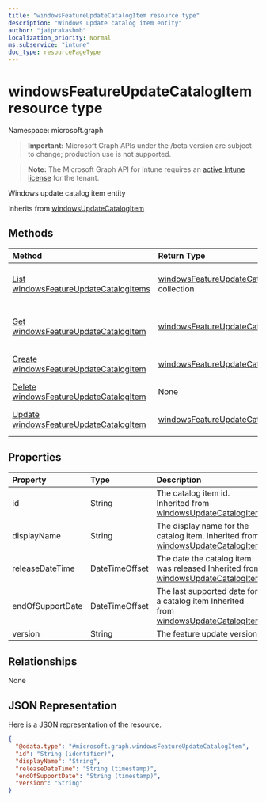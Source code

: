 ```yaml
---
title: "windowsFeatureUpdateCatalogItem resource type"
description: "Windows update catalog item entity"
author: "jaiprakashmb"
localization_priority: Normal
ms.subservice: "intune"
doc_type: resourcePageType
---
```


# windowsFeatureUpdateCatalogItem resource type

Namespace: microsoft.graph

> **Important:** Microsoft Graph APIs under the /beta version are subject to change; production use is not supported.

> **Note:** The Microsoft Graph API for Intune requires an [active Intune license](https://go.microsoft.com/fwlink/?linkid=839381) for the tenant.

Windows update catalog item entity


Inherits from [windowsUpdateCatalogItem](../resources/intune-softwareupdate-windowsupdatecatalogitem.md)

## Methods
|Method|Return Type|Description|
|:---|:---|:---|
|[List windowsFeatureUpdateCatalogItems](../api/intune-softwareupdate-windowsfeatureupdatecatalogitem-list.md)|[windowsFeatureUpdateCatalogItem](../resources/intune-softwareupdate-windowsfeatureupdatecatalogitem.md) collection|List properties and relationships of the [windowsFeatureUpdateCatalogItem](../resources/intune-softwareupdate-windowsfeatureupdatecatalogitem.md) objects.|
|[Get windowsFeatureUpdateCatalogItem](../api/intune-softwareupdate-windowsfeatureupdatecatalogitem-get.md)|[windowsFeatureUpdateCatalogItem](../resources/intune-softwareupdate-windowsfeatureupdatecatalogitem.md)|Read properties and relationships of the [windowsFeatureUpdateCatalogItem](../resources/intune-softwareupdate-windowsfeatureupdatecatalogitem.md) object.|
|[Create windowsFeatureUpdateCatalogItem](../api/intune-softwareupdate-windowsfeatureupdatecatalogitem-create.md)|[windowsFeatureUpdateCatalogItem](../resources/intune-softwareupdate-windowsfeatureupdatecatalogitem.md)|Create a new [windowsFeatureUpdateCatalogItem](../resources/intune-softwareupdate-windowsfeatureupdatecatalogitem.md) object.|
|[Delete windowsFeatureUpdateCatalogItem](../api/intune-softwareupdate-windowsfeatureupdatecatalogitem-delete.md)|None|Deletes a [windowsFeatureUpdateCatalogItem](../resources/intune-softwareupdate-windowsfeatureupdatecatalogitem.md).|
|[Update windowsFeatureUpdateCatalogItem](../api/intune-softwareupdate-windowsfeatureupdatecatalogitem-update.md)|[windowsFeatureUpdateCatalogItem](../resources/intune-softwareupdate-windowsfeatureupdatecatalogitem.md)|Update the properties of a [windowsFeatureUpdateCatalogItem](../resources/intune-softwareupdate-windowsfeatureupdatecatalogitem.md) object.|

## Properties
|Property|Type|Description|
|:---|:---|:---|
|id|String|The catalog item id. Inherited from [windowsUpdateCatalogItem](../resources/intune-softwareupdate-windowsupdatecatalogitem.md)|
|displayName|String|The display name for the catalog item. Inherited from [windowsUpdateCatalogItem](../resources/intune-softwareupdate-windowsupdatecatalogitem.md)|
|releaseDateTime|DateTimeOffset|The date the catalog item was released Inherited from [windowsUpdateCatalogItem](../resources/intune-softwareupdate-windowsupdatecatalogitem.md)|
|endOfSupportDate|DateTimeOffset|The last supported date for a catalog item Inherited from [windowsUpdateCatalogItem](../resources/intune-softwareupdate-windowsupdatecatalogitem.md)|
|version|String|The feature update version|

## Relationships
None

## JSON Representation
Here is a JSON representation of the resource.
<!-- {
  "blockType": "resource",
  "keyProperty": "id",
  "@odata.type": "microsoft.graph.windowsFeatureUpdateCatalogItem"
}
-->
``` json
{
  "@odata.type": "#microsoft.graph.windowsFeatureUpdateCatalogItem",
  "id": "String (identifier)",
  "displayName": "String",
  "releaseDateTime": "String (timestamp)",
  "endOfSupportDate": "String (timestamp)",
  "version": "String"
}
```